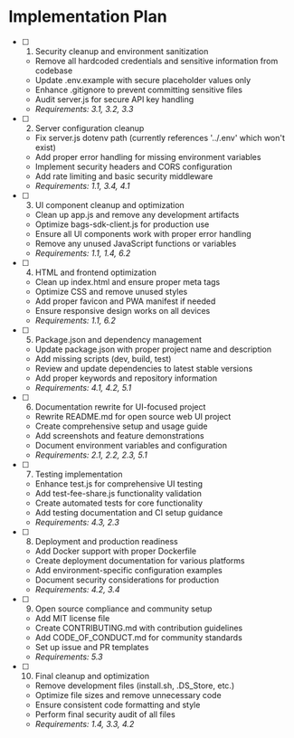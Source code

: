 # Implementation Plan

- [ ] 1. Security cleanup and environment sanitization
  - Remove all hardcoded credentials and sensitive information from codebase
  - Update .env.example with secure placeholder values only
  - Enhance .gitignore to prevent committing sensitive files
  - Audit server.js for secure API key handling
  - _Requirements: 3.1, 3.2, 3.3_

- [ ] 2. Server configuration cleanup
  - Fix server.js dotenv path (currently references '../.env' which won't exist)
  - Add proper error handling for missing environment variables
  - Implement security headers and CORS configuration
  - Add rate limiting and basic security middleware
  - _Requirements: 1.1, 3.4, 4.1_

- [ ] 3. UI component cleanup and optimization
  - Clean up app.js and remove any development artifacts
  - Optimize bags-sdk-client.js for production use
  - Ensure all UI components work with proper error handling
  - Remove any unused JavaScript functions or variables
  - _Requirements: 1.1, 1.4, 6.2_

- [ ] 4. HTML and frontend optimization
  - Clean up index.html and ensure proper meta tags
  - Optimize CSS and remove unused styles
  - Add proper favicon and PWA manifest if needed
  - Ensure responsive design works on all devices
  - _Requirements: 1.1, 6.2_

- [ ] 5. Package.json and dependency management
  - Update package.json with proper project name and description
  - Add missing scripts (dev, build, test)
  - Review and update dependencies to latest stable versions
  - Add proper keywords and repository information
  - _Requirements: 4.1, 4.2, 5.1_

- [ ] 6. Documentation rewrite for UI-focused project
  - Rewrite README.md for open source web UI project
  - Create comprehensive setup and usage guide
  - Add screenshots and feature demonstrations
  - Document environment variables and configuration
  - _Requirements: 2.1, 2.2, 2.3, 5.1_

- [ ] 7. Testing implementation
  - Enhance test.js for comprehensive UI testing
  - Add test-fee-share.js functionality validation
  - Create automated tests for core functionality
  - Add testing documentation and CI setup guidance
  - _Requirements: 4.3, 2.3_

- [ ] 8. Deployment and production readiness
  - Add Docker support with proper Dockerfile
  - Create deployment documentation for various platforms
  - Add environment-specific configuration examples
  - Document security considerations for production
  - _Requirements: 4.2, 3.4_

- [ ] 9. Open source compliance and community setup
  - Add MIT license file
  - Create CONTRIBUTING.md with contribution guidelines
  - Add CODE_OF_CONDUCT.md for community standards
  - Set up issue and PR templates
  - _Requirements: 5.3_

- [ ] 10. Final cleanup and optimization
  - Remove development files (install.sh, .DS_Store, etc.)
  - Optimize file sizes and remove unnecessary code
  - Ensure consistent code formatting and style
  - Perform final security audit of all files
  - _Requirements: 1.4, 3.3, 4.2_